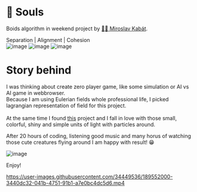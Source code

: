 # 👻 Souls
Boids algorithm in weekend project by [👦🏻 Miroslav Kabát](www.miroslavkabat.com).

Separation | Alignment | Cohesion\
![image](https://user-images.githubusercontent.com/34449536/189552169-28e65851-b087-4c9c-90c0-f017747eec8f.png)
![image](https://user-images.githubusercontent.com/34449536/189552176-6bfbef31-0c49-4c79-ad38-1cf94afd8e53.png)
![image](https://user-images.githubusercontent.com/34449536/189552181-9c6b8689-2bb2-4031-883c-7389de612042.png)

# Story behind
I was thinking about create zero player game, like some simulation or AI vs AI game in webbrowser. \
Because I am using Eulerian fields whole professional life, I picked lagrangian representation of field for this project.\
\
At the same time I found [this](https://codepen.io/towc/pen/mJzOWJ) project and I fall in love with those small, colorful, shiny and simple units of light with particles around. 

After 20 hours of coding, listening good music and many horus of watching those cute creatures flying around I am happy with result! 😁

![image](https://user-images.githubusercontent.com/34449536/189552141-fb228e42-f8ba-4829-924e-6f3dc7d6c5f3.png)

Enjoy!

https://user-images.githubusercontent.com/34449536/189552000-3440dc32-041b-4751-91b1-a7e0bc4dc5d6.mp4
